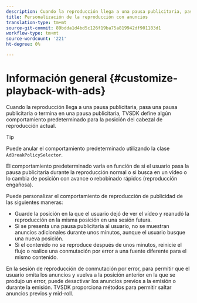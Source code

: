 ```yaml
---
description: Cuando la reproducción llega a una pausa publicitaria, pasa una pausa publicitaria o termina en una pausa publicitaria, TVSDK define algún comportamiento predeterminado para la posición del cabezal de reproducción actual.
title: Personalización de la reproducción con anuncios
translation-type: tm+mt
source-git-commit: 89bdda1d4bd5c126f19ba75a819942df901183d1
workflow-type: tm+mt
source-wordcount: '221'
ht-degree: 0%

---
```



# Información general {#customize-playback-with-ads}

Cuando la reproducción llega a una pausa publicitaria, pasa una pausa publicitaria o termina en una pausa publicitaria, TVSDK define algún comportamiento predeterminado para la posición del cabezal de reproducción actual.

>[!TIP]
>
>Puede anular el comportamiento predeterminado utilizando la clase `AdBreakPolicySelector`.

El comportamiento predeterminado varía en función de si el usuario pasa la pausa publicitaria durante la reproducción normal o si busca en un vídeo o lo cambia de posición con avance o rebobinado rápidos (reproducción engañosa).

Puede personalizar el comportamiento de reproducción de publicidad de las siguientes maneras:

* Guarde la posición en la que el usuario dejó de ver el vídeo y reanudó la reproducción en la misma posición en una sesión futura.
* Si se presenta una pausa publicitaria al usuario, no se muestran anuncios adicionales durante unos minutos, aunque el usuario busque una nueva posición.
* Si el contenido no se reproduce después de unos minutos, reinicie el flujo o realice una conmutación por error a una fuente diferente para el mismo contenido.

En la sesión de reproducción de conmutación por error, para permitir que el usuario omita los anuncios y vuelva a la posición anterior en la que se produjo un error, puede desactivar los anuncios previos a la emisión o durante la emisión. TVSDK proporciona métodos para permitir saltar anuncios previos y mid-roll.